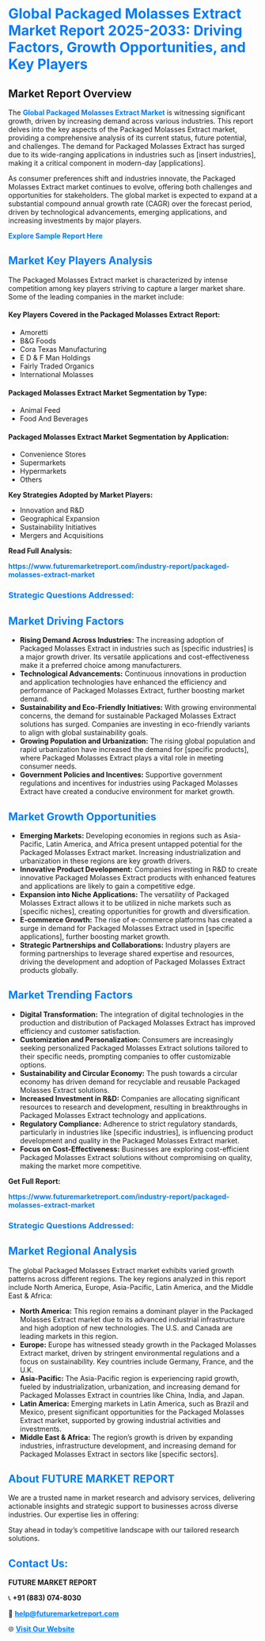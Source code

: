<h1 style="color: #007BFF;">Global Packaged Molasses Extract Market Report 2025-2033: Driving Factors, Growth Opportunities, and Key Players</h1>

<section id="overview">
<h2>Market Report Overview</h2>
<p>The <a href="https://www.futuremarketreport.com/industry-report/packaged-molasses-extract-market" style="color: #007BFF; text-decoration: none;"><strong>Global Packaged Molasses Extract Market</strong></a> is witnessing significant growth, driven by increasing demand across various industries. This report delves into the key aspects of the Packaged Molasses Extract market, providing a comprehensive analysis of its current status, future potential, and challenges. The demand for Packaged Molasses Extract has surged due to its wide-ranging applications in industries such as [insert industries], making it a critical component in modern-day [applications].</p>
<p>As consumer preferences shift and industries innovate, the Packaged Molasses Extract market continues to evolve, offering both challenges and opportunities for stakeholders. The global market is expected to expand at a substantial compound annual growth rate (CAGR) over the forecast period, driven by technological advancements, emerging applications, and increasing investments by major players.</p>
</section>

<section id="overview">
<p><a href="https://www.futuremarketreport.com/request-sample/reportId=50846" style="color: #007BFF; text-decoration: none;"><strong>Explore Sample Report Here</strong></a></p>
</section>

<section id="key-players">
<h2 style="color: #007BFF;">Market Key Players Analysis</h2>
<p>The Packaged Molasses Extract market is characterized by intense competition among key players striving to capture a larger market share. Some of the leading companies in the market include:</p>
<h4>Key Players Covered in the Packaged Molasses Extract Report:</h4>
<ul><li>Amoretti</li><li>B&amp;G Foods</li><li>Cora Texas Manufacturing</li><li>E D &amp; F Man Holdings</li><li>Fairly Traded Organics</li><li>International Molasses</li></ul>
<h4>Packaged Molasses Extract Market Segmentation by Type:</h4>
<ul><li>Animal Feed</li><li>Food And Beverages</li></ul>

<h4>Packaged Molasses Extract Market Segmentation by Application:</h4>
<ul><li>Convenience Stores</li><li>Supermarkets</li><li>Hypermarkets</li><li>Others</li></ul>
<p><strong>Key Strategies Adopted by Market Players:</strong></p>
<ul>
<li>Innovation and R&D</li>
<li>Geographical Expansion</li>
<li>Sustainability Initiatives</li>
<li>Mergers and Acquisitions</li>
</ul>
</section>

<section>
<p><strong>Read Full Analysis: </strong></p><a href="https://www.futuremarketreport.com/industry-report/packaged-molasses-extract-market" style="color: #007BFF; text-decoration: none;"><strong>https://www.futuremarketreport.com/industry-report/packaged-molasses-extract-market</strong></a>
<h3 style="color: #007BFF;">Strategic Questions Addressed:</h3>
</section>

<section id="driving-factors">
<h2 style="color: #007BFF;">Market Driving Factors</h2>
<ul>
<li><strong>Rising Demand Across Industries:</strong> The increasing adoption of Packaged Molasses Extract in industries such as [specific industries] is a major growth driver. Its versatile applications and cost-effectiveness make it a preferred choice among manufacturers.</li>
<li><strong>Technological Advancements:</strong> Continuous innovations in production and application technologies have enhanced the efficiency and performance of Packaged Molasses Extract, further boosting market demand.</li>
<li><strong>Sustainability and Eco-Friendly Initiatives:</strong> With growing environmental concerns, the demand for sustainable Packaged Molasses Extract solutions has surged. Companies are investing in eco-friendly variants to align with global sustainability goals.</li>
<li><strong>Growing Population and Urbanization:</strong> The rising global population and rapid urbanization have increased the demand for [specific products], where Packaged Molasses Extract plays a vital role in meeting consumer needs.</li>
<li><strong>Government Policies and Incentives:</strong> Supportive government regulations and incentives for industries using Packaged Molasses Extract have created a conducive environment for market growth.</li>
</ul>
</section>

<section id="growth-opportunities">
<h2 style="color: #007BFF;">Market Growth Opportunities</h2>
<ul>
<li><strong>Emerging Markets:</strong> Developing economies in regions such as Asia-Pacific, Latin America, and Africa present untapped potential for the Packaged Molasses Extract market. Increasing industrialization and urbanization in these regions are key growth drivers.</li>
<li><strong>Innovative Product Development:</strong> Companies investing in R&D to create innovative Packaged Molasses Extract products with enhanced features and applications are likely to gain a competitive edge.</li>
<li><strong>Expansion into Niche Applications:</strong> The versatility of Packaged Molasses Extract allows it to be utilized in niche markets such as [specific niches], creating opportunities for growth and diversification.</li>
<li><strong>E-commerce Growth:</strong> The rise of e-commerce platforms has created a surge in demand for Packaged Molasses Extract used in [specific applications], further boosting market growth.</li>
<li><strong>Strategic Partnerships and Collaborations:</strong> Industry players are forming partnerships to leverage shared expertise and resources, driving the development and adoption of Packaged Molasses Extract products globally.</li>
</ul>
</section>

<section id="trending-factors">
<h2 style="color: #007BFF;">Market Trending Factors</h2>
<ul>
<li><strong>Digital Transformation:</strong> The integration of digital technologies in the production and distribution of Packaged Molasses Extract has improved efficiency and customer satisfaction.</li>
<li><strong>Customization and Personalization:</strong> Consumers are increasingly seeking personalized Packaged Molasses Extract solutions tailored to their specific needs, prompting companies to offer customizable options.</li>
<li><strong>Sustainability and Circular Economy:</strong> The push towards a circular economy has driven demand for recyclable and reusable Packaged Molasses Extract solutions.</li>
<li><strong>Increased Investment in R&D:</strong> Companies are allocating significant resources to research and development, resulting in breakthroughs in Packaged Molasses Extract technology and applications.</li>
<li><strong>Regulatory Compliance:</strong> Adherence to strict regulatory standards, particularly in industries like [specific industries], is influencing product development and quality in the Packaged Molasses Extract market.</li>
<li><strong>Focus on Cost-Effectiveness:</strong> Businesses are exploring cost-efficient Packaged Molasses Extract solutions without compromising on quality, making the market more competitive.</li>
</ul>
</section>

<section>
<p><strong>Get Full Report: </strong></p><a href="https://www.futuremarketreport.com/industry-report/packaged-molasses-extract-market" style="color: #007BFF; text-decoration: none;"><strong>https://www.futuremarketreport.com/industry-report/packaged-molasses-extract-market</strong></a>
<h3 style="color: #007BFF;">Strategic Questions Addressed:</h3>
</section>


<section id="regional-analysis">
<h2 style="color: #007BFF;">Market Regional Analysis</h2>
<p>The global Packaged Molasses Extract market exhibits varied growth patterns across different regions. The key regions analyzed in this report include North America, Europe, Asia-Pacific, Latin America, and the Middle East & Africa:</p>
<ul>
<li><strong>North America:</strong> This region remains a dominant player in the Packaged Molasses Extract market due to its advanced industrial infrastructure and high adoption of new technologies. The U.S. and Canada are leading markets in this region.</li>
<li><strong>Europe:</strong> Europe has witnessed steady growth in the Packaged Molasses Extract market, driven by stringent environmental regulations and a focus on sustainability. Key countries include Germany, France, and the U.K.</li>
<li><strong>Asia-Pacific:</strong> The Asia-Pacific region is experiencing rapid growth, fueled by industrialization, urbanization, and increasing demand for Packaged Molasses Extract in countries like China, India, and Japan.</li>
<li><strong>Latin America:</strong> Emerging markets in Latin America, such as Brazil and Mexico, present significant opportunities for the Packaged Molasses Extract market, supported by growing industrial activities and investments.</li>
<li><strong>Middle East & Africa:</strong> The region’s growth is driven by expanding industries, infrastructure development, and increasing demand for Packaged Molasses Extract in sectors like [specific sectors].</li>
</ul>
</section>

<footer>
<h2 style="color: #007BFF;">About FUTURE MARKET REPORT</h2>
<p>We are a trusted name in market research and advisory services, delivering actionable insights and strategic support to businesses across diverse industries. Our expertise lies in offering:</p>

<p>Stay ahead in today’s competitive landscape with our tailored research solutions.</p>

<h2 style="color: #007BFF;">Contact Us:</h2>
<p><strong>FUTURE MARKET REPORT</strong></p>
<p>📞 <strong>+91 (883) 074-8030</strong></p>
<p>📧 <strong><a href="mailto:help@futuremarketreport.com" style="color: #007BFF;">help@futuremarketreport.com</a></strong></p>
<p>🌐 <strong><a href="https://www.futuremarketreport.com/" style="color: #007BFF;">Visit Our Website</a></strong></p>
</footer>